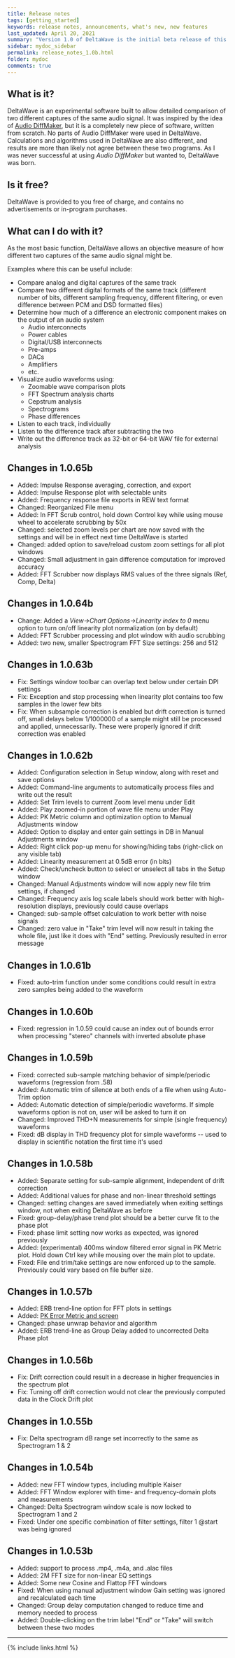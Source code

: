 ```yaml
---
title: Release notes
tags: [getting_started]
keywords: release notes, announcements, what's new, new features
last_updated: April 20, 2021
summary: "Version 1.0 of DeltaWave is the initial beta release of this software. Use at your own risk!"
sidebar: mydoc_sidebar
permalink: release_notes_1.0b.html
folder: mydoc
comments: true
---
```


## What is it?
DeltaWave is an experimental software built to allow detailed comparison of two different captures of the same audio signal.
It was inspired by the idea of [Audio DiffMaker](http://www.libinst.com/Audio%20DiffMaker.htm), but it is a completely new piece of software, written from scratch. No parts of Audio DiffMaker were used in DeltaWave. Calculations and algorithms used in DeltaWave are also different, and results are more than likely not agree between these two programs. As I was never successful at using *Audio DiffMaker* but wanted to, DeltaWave was born.

## Is it free?
DeltaWave is provided to you free of charge, and contains no advertisements or in-program purchases.

## What can I do with it?
As the most basic function, DeltaWave allows an objective measure of how different two captures of the same audio signal might be.

Examples where this can be useful include:

* Compare analog and digital captures of the same track
* Compare two different digital formats of the same track (different number of bits, different sampling frequency, different filtering, or even difference between PCM and DSD formatted files)
* Determine how much of a difference an electronic component makes on the output of an audio system
  * Audio interconnects
  * Power cables
  * Digital/USB interconnects
  * Pre-amps
  * DACs
  * Amplifiers
  * etc.
*  Visualize audio waveforms using:
   *  Zoomable wave comparison plots
   *  FFT Spectrum analysis charts
   *  Cepstrum analysis
   *  Spectrograms
   *  Phase differences
* Listen to each track, individually
* Listen to the difference track after subtracting the two
* Write out the difference track as 32-bit or 64-bit WAV file for external analysis


## Changes in 1.0.65b
* Added: Impulse Response averaging, correction, and export
* Added: Impulse Response plot with selectable units
* Added: Frequency response file exports in REW text format
* Changed: Reorganized File menu
* Added: In FFT Scrub control, hold down Control key while using mouse wheel to accelerate scrubbing by 50x
* Changed: selected zoom levels per chart are now saved with the settings and will be in effect next time DeltaWave is started
* Changed: added option to save/reload custom zoom settings for all plot windows
* Changed: Small adjustment in gain difference computation for improved accuracy
* Added: FFT Scrubber now displays RMS values of the three signals (Ref, Comp, Delta)

## Changes in 1.0.64b
* Change: Added a *View->Chart Options->Linearity index to 0* menu option to turn on/off linearity plot normalization (on by default)
* Added: FFT Scrubber processing and plot window with audio scrubbing
* Added: two new, smaller Spectrogram FFT Size settings: 256 and 512

## Changes in 1.0.63b
* Fix: Settings window toolbar can overlap text below under certain DPI settings
* Fix: Exception and stop processing when linearity plot contains too few samples in the lower few bits
* Fix: When subsample correction is enabled but drift correction is turned off, small delays below 1/1000000 of a sample might still be processed and applied, unnecessarily. These were properly ignored if drift correction was enabled

## Changes in 1.0.62b
* Added: Configuration selection in Setup window, along with reset and save options
* Added: Command-line arguments to automatically process files and write out the result
* Added: Set Trim levels to current Zoom level menu under Edit
* Added: Play zoomed-in portion of wave file menu under Play
* Added: PK Metric column and optimization option to Manual Adjustments window
* Added: Option to display and enter gain settings in DB in Manual Adjustments window
* Added: Right click pop-up menu for showing/hiding tabs (right-click on any visible tab)
* Added: Linearity measurement at 0.5dB error (in bits)
* Added: Check/uncheck button to select or unselect all tabs in the Setup window
* Changed: Manual Adjustments window will now apply new file trim settings, if changed
* Changed: Frequency axis log scale labels should work better with high-resolution displays, previously could cause overlaps
* Changed: sub-sample offset calculation to work better with noise signals
* Changed: zero value in "Take" trim level will now result in taking the whole file, just like it does with "End" setting. Previously resulted in error message


## Changes in 1.0.61b
* Fixed: auto-trim function under some conditions could result in extra zero samples being added to the waveform


## Changes in 1.0.60b
* Fixed: regression in 1.0.59 could cause an index out of bounds error when processing "stereo" channels with inverted absolute phase


## Changes in 1.0.59b
* Fixed: corrected sub-sample matching behavior of simple/periodic waveforms (regression from .58)
* Added: Automatic trim of silence at both ends of a file when using Auto-Trim option
* Added: Automatic detection of simple/periodic waveforms. If simple waveforms option is not on, user will be asked to turn it on
* Changed: Improved THD+N measurements for simple (single frequency) waveforms
* Fixed: dB display in THD frequency plot for simple waveforms -- used to display in scientific notation the first time it's used

## Changes in 1.0.58b
* Added: Separate setting for sub-sample alignment, independent of drift correction
* Added: Additional values for phase and non-linear threshold settings
* Changed: setting changes are saved immediately when exiting settings window, not when exiting DeltaWave as before
* Fixed: group-delay/phase trend plot should be a better curve fit to the phase plot
* Fixed: phase limit setting now works as expected, was ignored previously
* Added: (experimental) 400ms window filtered error signal in PK Metric plot. Hold down Ctrl key while mousing over the main plot to update.
* Fixed: File end trim/take settings are now enforced up to the sample. Previously could vary based on file buffer size.


## Changes in 1.0.57b
* Added: ERB trend-line option for FFT plots in settings
* Added: [PK Error Metric and screen](pk_metric.html)
* Changed: phase unwrap behavior and algorithm
* Added: ERB trend-line as Group Delay added to uncorrected Delta Phase plot

## Changes in 1.0.56b
* Fix: Drift correction could result in a decrease in higher frequencies in the spectrum plot
* Fix: Turning off drift correction would not clear the previously computed data in the Clock Drift plot


## Changes in 1.0.55b
* Fix: Delta spectrogram dB range set incorrectly to the same as Spectrogram 1 & 2

## Changes in 1.0.54b
* Added: new FFT window types, including multiple Kaiser
* Added: FFT Window explorer with time- and frequency-domain plots and measurements
* Changed: Delta Spectrogram window scale is now locked to Spectrogram 1 and 2
* Fixed: Under one specific combination of filter settings, filter 1 @start was being ignored

## Changes in 1.0.53b
* Added: support to process .mp4, .m4a, and .alac files
* Added: 2M FFT size for non-linear EQ settings
* Added: Some new Cosine and Flattop FFT windows
* Fixed: When using manual adjustment window Gain setting was ignored and recalculated each time
* Changed: Group delay computation changed to reduce time and memory needed to process
* Added: Double-clicking on the trim label "End" or "Take" will switch between these two modes

 

___
{% include links.html %}
